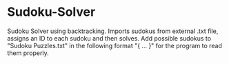 # Sudoku-Solver
Sudoku Solver using backtracking. Imports sudokus from external .txt file, assigns an ID to each sudoku and then solves. 
Add possible sudokus to "Sudoku Puzzles.txt" in the following format "{ ... }" for the program to read them properly.
